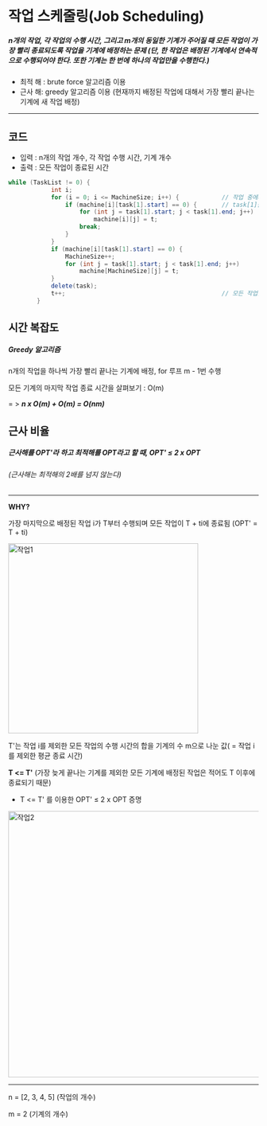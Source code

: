 # 작업 스케줄링(Job Scheduling)

##### n개의 작업, 각 작업의 수행 시간, 그리고 m개의 동일한 기계가 주어질 때 모든 작업이 가장 빨리 종료되도록 작업을 기계에 배정하는 문제 (단, 한 작업은 배정된 기계에서 연속적으로 수행되어야 한다. 또한 기계는 한 번에 하나의 작업만을 수행한다.)

- 최적 해 : brute force 알고리즘 이용
- 근사 해: greedy 알고리즘 이용 (현재까지 배정된 작업에 대해서 가장 빨리 끝나는 기계에 새 작업 배정)

------

## 코드

- 입력 : n개의 작업 개수, 각 작업 수행 시간, 기계 개수
- 출력 : 모든 작업이 종료된 시간

```java
while (TaskList != 0) {
            int i;
            for (i = 0; i <= MachineSize; i++) {			// 작업 중에서 가장 이른 시작시간 task[1]을 가져온다
                if (machine[i][task[1].start] == 0) {		// task[1]을 수행할 기계가 있으면 그 기계에 task[1]을 배정
                    for (int j = task[1].start; j < task[1].end; j++)
                        machine[i][j] = t;
                    break;
                }
            }
            if (machine[i][task[1].start] == 0) {			
                MachineSize++;
                for (int j = task[1].start; j < task[1].end; j++)
                    machine[MachineSize][j] = t;
            }
            delete(task);
            t++;											// 모든 작업들이 기계에 배정 될 때까지 반복
        }
```



## 시간 복잡도

##### Greedy 알고리즘

n개의 작업을 하나씩 가장 빨리 끝나는 기계에 배정, for 루프 m - 1번 수행

모든 기계의 마지막 작업 종료 시간을 살펴보기 : O(m)

= > ***n x O(m) + O(m) = O(nm)***



## 근사 비율

##### 근사해를 OPT'라 하고 최적해를 OPT라고 할 때,  OPT' ≤ 2 x OPT

###### (근사해는 최적해의 2배를 넘지 않는다)

------

**WHY?**

가장 마지막으로 배정된 작업 i가 T부터 수행되며 모든 작업이 T + ti에 종료됨 (OPT' = T + ti)

<img width="382" alt="작업1" src="https://user-images.githubusercontent.com/80511341/118688798-572ec500-b841-11eb-8c1e-28be34ad8719.PNG">

T'는 작업 i를 제외한 모든 작업의 수행 시간의 합을 기계의 수 m으로 나눈 값( = 작업 i를 제외한 평균 종료 시간)

**T <= T'** (가장 늦게 끝나는 기계를 제외한 모든 기계에 배정된 작업은 적어도 T 이후에 종료되기 때문)

-  T <= T' 를 이용한 OPT' ≤ 2 x OPT 증명

<img width="535" alt="작업2" src="https://user-images.githubusercontent.com/80511341/118688820-5b5ae280-b841-11eb-88f5-c9d736ee17a1.PNG">

------

n = [2, 3, 4, 5] (작업의 개수)

m = 2 (기계의 개수)



